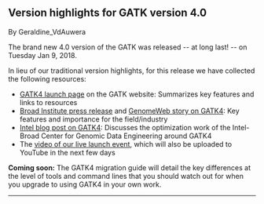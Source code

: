 ## Version highlights for GATK version 4.0

By Geraldine_VdAuwera

<p>The brand new 4.0 version of the GATK was released -- at long last! -- on Tuesday Jan 9, 2018.</p>

<p>In lieu of our traditional version highlights, for this release we have collected the following resources:</p>

<ul><li><a rel="nofollow" href="https://software.broadinstitute.org/gatk/gatk4">GATK4 launch page</a> on the GATK website: Summarizes key features and links to resources</li>
<li><a rel="nofollow" href="https://www.broadinstitute.org/news/broad-institute-releases-open-source-gatk4-software-genome-analysis-optimized-speed-and">Broad Institute press release</a> and <a rel="nofollow" href="https://www.genomeweb.com/broad-releases-redesigned-gatk4-promising-faster-performance-better-analytics">GenomeWeb story on GATK4</a>: Key features and importance for the field/industry</li>
<li><a rel="nofollow" href="https://itpeernetwork.intel.com/genome-analysis-toolkit-launch/">Intel blog post on GATK4</a>: Discusses the optimization work of the Intel-Broad Center for Genomic Data Engineering around GATK4</li>
<li>The <a rel="nofollow" href="https://www.facebook.com/plugins/video.php?href=https%3A%2F%2Fwww.facebook.com%2Fbroadinstitute%2Fvideos%2F1932835950089859%2F&amp;show_text=0&amp;width=560">video of our live launch event</a>, which will also be uploaded to YouTube in the next few days</li>
</ul><p><strong>Coming soon:</strong> The GATK4 migration guide will detail the key differences at the level of tools and command lines that you should watch out for when you upgrade to using GATK4 in your own work.</p>

<hr></hr>